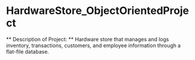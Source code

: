 # HardwareStore_ObjectOrientedProject

** Description of Project: **
Hardware store that manages and logs inventory, transactions, customers, and employee information through a flat-file database.
